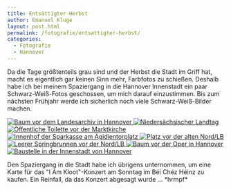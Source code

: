 ```yaml
---
title: Entsättigter Herbst
author: Emanuel Kluge
layout: post.html
permalink: /fotografie/entsattigter-herbst/
categories:
  - Fotografie
  - Hannover
---
```


Da die Tage größtenteils grau sind und der Herbst die Stadt im Griff hat, macht es eigentlich gar keinen Sinn mehr, Farbfotos zu schießen. Deshalb habe ich bei meinem Spaziergang in die Hannover Innenstadt ein paar Schwarz-Weiß-Fotos geschossen, um mich darauf einzustimmen. Bis zum nächsten Frühjahr werde ich sicherlich noch viele Schwarz-Weiß-Bilder machen.

<a href="{{ site.cdnurl }}wp-content/uploads/2009/11/baum-vor-dem-landesarchiv-hannover.jpg" rel="lightbox">
  <noscript data-src="/wp-content/uploads/2009/11/baum-vor-dem-landesarchiv-hannover-480x319.jpg" data-alt="Baum vor dem Landesarchiv in Hannover">
<img src="/wp-content/uploads/2009/11/baum-vor-dem-landesarchiv-hannover-480x319.jpg" alt="Baum vor dem Landesarchiv in Hannover">
</noscript></a>

<a href="{{ site.cdnurl }}wp-content/uploads/2009/11/landtag-niedersachsen.jpg" rel="lightbox">
  <noscript data-src="/wp-content/uploads/2009/11/landtag-niedersachsen-480x319.jpg" data-alt="Niedersächsischer Landtag">
<img src="/wp-content/uploads/2009/11/landtag-niedersachsen-480x319.jpg" alt="Niedersächsischer Landtag">
</noscript>
</a>

<a href="{{ site.cdnurl }}wp-content/uploads/2009/11/oeffentliche-toilette-vor-der-marktkirche-hannover.jpg" rel="lightbox">
  <noscript data-src="/wp-content/uploads/2009/11/oeffentliche-toilette-vor-der-marktkirche-hannover-480x319.jpg" data-alt="Öffentliche Toilette vor der Marktkirche">
<img src="/wp-content/uploads/2009/11/oeffentliche-toilette-vor-der-marktkirche-hannover-480x319.jpg" alt="Öffentliche Toilette vor der Marktkirche">
</noscript>
</a>

<a href="{{ site.cdnurl }}wp-content/uploads/2009/11/innenhof-der-sparkasse-am-aegidientorplatz-in-hannover.jpg" rel="lightbox">
  <noscript data-src="/wp-content/uploads/2009/11/innenhof-der-sparkasse-am-aegidientorplatz-in-hannover-480x319.jpg" data-alt="Innenhof der Sparkasse am Ägidientorplatz">
<img src="/wp-content/uploads/2009/11/innenhof-der-sparkasse-am-aegidientorplatz-in-hannover-480x319.jpg" alt="Innenhof der Sparkasse am Ägidientorplatz">
</noscript>
</a>

<a href="{{ site.cdnurl }}wp-content/uploads/2009/11/platz-vor-der-alten-nord-lb-in-hannover.jpg" rel="lightbox">
  <noscript data-src="/wp-content/uploads/2009/11/platz-vor-der-alten-nord-lb-in-hannover-480x319.jpg" data-alt="Platz vor der alten Nord/LB">
<img src="/wp-content/uploads/2009/11/platz-vor-der-alten-nord-lb-in-hannover-480x319.jpg" alt="Platz vor der alten Nord/LB">
</noscript>
</a>

<a href="{{ site.cdnurl }}wp-content/uploads/2009/11/leerer-springbrunnen-vor-der-nord-lb.jpg" rel="lightbox">
  <noscript data-src="/wp-content/uploads/2009/11/leerer-springbrunnen-vor-der-nord-lb-480x319.jpg" data-alt="Leerer Springbrunnen vor der Nord/LB">
<img src="/wp-content/uploads/2009/11/leerer-springbrunnen-vor-der-nord-lb-480x319.jpg" alt="Leerer Springbrunnen vor der Nord/LB">
</noscript></a>

<a href="{{ site.cdnurl }}wp-content/uploads/2009/11/baum-vor-der-oper-hannover.jpg" rel="lightbox">
  <noscript data-src="/wp-content/uploads/2009/11/baum-vor-der-oper-hannover-480x319.jpg" data-alt="Baum vor der Oper in Hannover">
<img src="/wp-content/uploads/2009/11/baum-vor-der-oper-hannover-480x319.jpg" alt="Baum vor der Oper in Hannover">
</noscript></a>

<a href="{{ site.cdnurl }}wp-content/uploads/2009/11/baustelle-in-der-innenstadt-von-hannover.jpg" rel="lightbox">
  <noscript data-src="/wp-content/uploads/2009/11/baustelle-in-der-innenstadt-von-hannover-480x319.jpg" data-alt="Baustelle in der Innenstadt von Hannover">
<img src="/wp-content/uploads/2009/11/baustelle-in-der-innenstadt-von-hannover-480x319.jpg" alt="Baustelle in der Innenstadt von Hannover">
</noscript></a>

Den Spaziergang in die Stadt habe ich übrigens unternommen, um eine Karte für das "I Am Kloot"-Konzert am Sonntag im Béi Chéz Héinz zu kaufen. Ein Reinfall, da das Konzert abgesagt wurde &hellip; \*hrmpf\*
